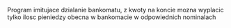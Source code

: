 Program imitujace dzialanie bankomatu, z kwoty na koncie mozna wyplacic tylko ilosc pieniedzy obecna w bankomacie w odpowiednich nominalach
